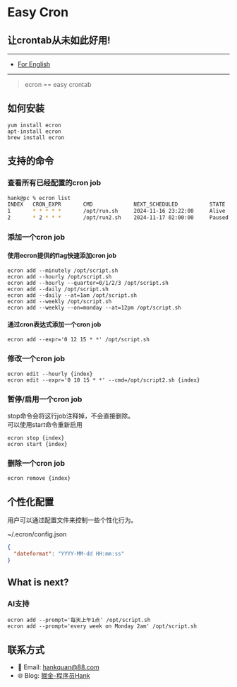 # Easy Cron

## 让crontab从未如此好用!

----

- [For English](README.md)

----

> ecron == easy crontab

## 如何安装

```shell
yum install ecron
apt-install ecron
brew install ecron
```

## 支持的命令

### 查看所有已经配置的cron job

```bash
hank@pc % ecron list
INDEX   CRON_EXPR       CMD             NEXT_SCHEDULED          STATE
1       * * * * *       /opt/run.sh     2024-11-16 23:22:00     Alive
2       * 2 * * *       /opt/run2.sh    2024-11-17 02:00:00     Paused
```

### 添加一个cron job

#### 使用ecron提供的flag快速添加cron job

```shell
ecron add --minutely /opt/script.sh
ecron add --hourly /opt/script.sh
ecron add --hourly --quarter=0/1/2/3 /opt/script.sh
ecron add --daily /opt/script.sh
ecron add --daily --at=1am /opt/script.sh
ecron add --weekly /opt/script.sh
ecron add --weekly --on=monday --at=12pm /opt/script.sh
```

#### 通过cron表达式添加一个cron job

```shell
ecron add --expr='0 12 15 * *' /opt/script.sh
```

### 修改一个cron job

```shell
ecron edit --hourly {index}
ecron edit --expr='0 10 15 * *' --cmd=/opt/script2.sh {index}
```

### 暂停/启用一个cron job

stop命令会将这行job注释掉，不会直接删除。  
可以使用start命令重新启用

```shell
ecron stop {index}
ecron start {index}
```

### 删除一个cron job

```shell
ecron remove {index}
```

## 个性化配置

用户可以通过配置文件来控制一些个性化行为。

~/.ecron/config.json

```json
{
  "dateformat": "YYYY-MM-dd HH:mm:ss"
}
```

## What is next?

### **AI支持**

```shell
ecron add --prompt='每天上午1点' /opt/script.sh
ecron add --prompt='every week on Monday 2am' /opt/script.sh
```

## 联系方式

- 📧 Email: [hankquan@88.com](mailto:hankquan@88.com)
- 🌐 Blog: [掘金-程序员Hank](https://juejin.cn/user/277555867555693)